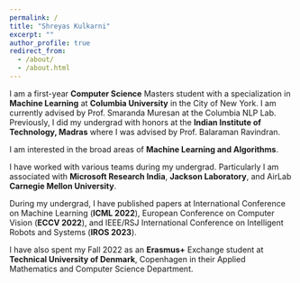 ```yaml
---
permalink: /
title: "Shreyas Kulkarni"
excerpt: ""
author_profile: true
redirect_from: 
  - /about/
  - /about.html
---
```

I am a first-year **Computer Science** Masters student with a specialization in **Machine Learning** at **Columbia University** in the City of New York. I am currently advised by Prof. Smaranda Muresan at the Columbia NLP Lab. Previously, I did my undergrad with honors at the **Indian Institute of Technology, Madras** where I was advised by Prof. Balaraman Ravindran. 

I am interested in the broad areas of **Machine Learning and Algorithms**.

I have worked with various teams during my undergrad. Particularly I am associated with **Microsoft Research India**, **Jackson Laboratory**, and AirLab **Carnegie Mellon University**.

During my undergrad, I have published papers at International Conference on Machine Learning (**ICML 2022**), European Conference on Computer Vision (**ECCV 2022**), and IEEE/RSJ International Conference on Intelligent Robots and Systems (**IROS 2023**).

I have also spent my Fall 2022 as an **Erasmus+** Exchange student at **Technical University of Denmark**, Copenhagen in their Applied Mathematics and Computer Science Department. 

<!---
<script type="text/javascript" id="clustrmaps" src="//cdn.clustrmaps.com/map_v2.js?cl=0e1633&w=150&t=tt&d=vuy8oJHmtOg7LUHtjdY1k-B5CjSIsQ-mzVNm9KPAL0M&co=0b4975&cmo=3acc3a&cmn=ff5353&ct=cdd4d9"></script>
-->
